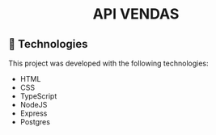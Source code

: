 <h1 align="center">
  <p>API VENDAS</p>
</h1>

## 🚀 Technologies

This project was developed with the following technologies:

- HTML
- CSS
- TypeScript
- NodeJS
- Express
- Postgres
